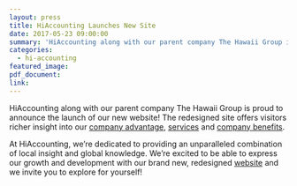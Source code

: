 ```yaml
---
layout: press
title: HiAccounting Launches New Site
date: 2017-05-23 09:00:00
summary: 'HiAccounting along with our parent company The Hawaii Group is proud to announce the launch of our new website! The redesigned site offers visitors richer insight into our company advantage, services and company benefits.At HiAccounting, we’re dedicated to providing an unparalleled combination of local insight and global knowledge. We’re excited'
categories:
  - hi-accounting
featured_image:
pdf_document:
link:
---
```



HiAccounting along with our parent company The Hawaii Group is proud to announce the launch of our new website! The redesigned site offers visitors richer insight into our [company advantage](http://hi-accounting.com/about), [services](http://hi-accounting.com/services) and [company benefits](http://hi-accounting.com/careers).

At HiAccounting, we’re dedicated to providing an unparalleled combination of local insight and global knowledge. We’re excited to be able to express our growth and development with our brand new, redesigned [website](http://hi-accounting.com/) and we invite you to explore for yourself!